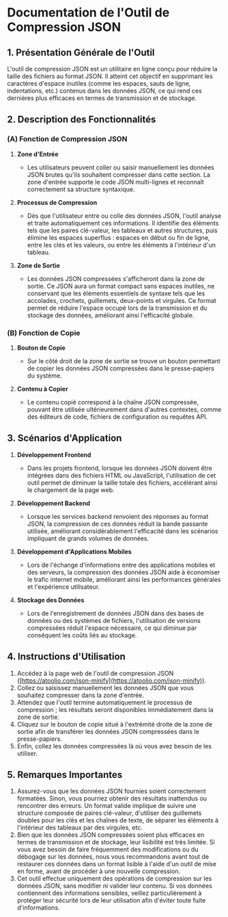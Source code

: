 # Documentation de l'Outil de Compression JSON

## 1. Présentation Générale de l'Outil

L'outil de compression JSON est un utilitaire en ligne conçu pour réduire la taille des fichiers au format JSON. Il atteint cet objectif en supprimant les caractères d'espace inutiles (comme les espaces, sauts de ligne, indentations, etc.) contenus dans les données JSON, ce qui rend ces dernières plus efficaces en termes de transmission et de stockage.

## 2. Description des Fonctionnalités

### (A) Fonction de Compression JSON

1. **Zone d'Entrée**
   * Les utilisateurs peuvent coller ou saisir manuellement les données JSON brutes qu'ils souhaitent compresser dans cette section. La zone d'entrée supporte le code JSON multi-lignes et reconnaît correctement sa structure syntaxique.

2. **Processus de Compression**
   * Dès que l'utilisateur entre ou colle des données JSON, l'outil analyse et traite automatiquement ces informations. Il identifie des éléments tels que les paires clé-valeur, les tableaux et autres structures, puis élimine les espaces superflus : espaces en début ou fin de ligne, entre les clés et les valeurs, ou entre les éléments à l'intérieur d'un tableau.

3. **Zone de Sortie**
   * Les données JSON compressées s'afficheront dans la zone de sortie. Ce JSON aura un format compact sans espaces inutiles, ne conservant que les éléments essentiels de syntaxe tels que les accolades, crochets, guillemets, deux-points et virgules. Ce format permet de réduire l'espace occupé lors de la transmission et du stockage des données, améliorant ainsi l'efficacité globale.

### (B) Fonction de Copie

1. **Bouton de Copie**
   * Sur le côté droit de la zone de sortie se trouve un bouton permettant de copier les données JSON compressées dans le presse-papiers du système.

2. **Contenu à Copier**
   * Le contenu copié correspond à la chaîne JSON compressée, pouvant être utilisée ultérieurement dans d'autres contextes, comme des éditeurs de code, fichiers de configuration ou requêtes API.

## 3. Scénarios d'Application

1. **Développement Frontend**
   * Dans les projets frontend, lorsque les données JSON doivent être intégrées dans des fichiers HTML ou JavaScript, l'utilisation de cet outil permet de diminuer la taille totale des fichiers, accélérant ainsi le chargement de la page web.

2. **Développement Backend**
   * Lorsque les services backend renvoient des réponses au format JSON, la compression de ces données réduit la bande passante utilisée, améliorant considérablement l'efficacité dans les scénarios impliquant de grands volumes de données.

3. **Développement d'Applications Mobiles**
   * Lors de l'échange d'informations entre des applications mobiles et des serveurs, la compression des données JSON aide à économiser le trafic internet mobile, améliorant ainsi les performances générales et l'expérience utilisateur.

4. **Stockage des Données**
   * Lors de l'enregistrement de données JSON dans des bases de données ou des systèmes de fichiers, l'utilisation de versions compressées réduit l'espace nécessaire, ce qui diminue par conséquent les coûts liés au stockage.

## 4. Instructions d'Utilisation

1. Accédez à la page web de l'outil de compression JSON ([https://atoolio.com/json-minify](https://atoolio.com/json-minify)).
2. Collez ou saisissez manuellement les données JSON que vous souhaitez compresser dans la zone d'entrée.
3. Attendez que l'outil termine automatiquement le processus de compression ; les résultats seront disponibles immédiatement dans la zone de sortie.
4. Cliquez sur le bouton de copie situé à l'extrémité droite de la zone de sortie afin de transférer les données JSON compressées dans le presse-papiers.
5. Enfin, collez les données compressées là où vous avez besoin de les utiliser.

## 5. Remarques Importantes

1. Assurez-vous que les données JSON fournies soient correctement formatées. Sinon, vous pourriez obtenir des résultats inattendus ou rencontrer des erreurs. Un format valide implique de suivre une structure composée de paires clé-valeur, d'utiliser des guillemets doubles pour les clés et les chaînes de texte, de séparer les éléments à l'intérieur des tableaux par des virgules, etc.
2. Bien que les données JSON compressées soient plus efficaces en termes de transmission et de stockage, leur lisibilité est très limitée. Si vous avez besoin de faire fréquemment des modifications ou du débogage sur les données, nous vous recommandons avant tout de restaurer ces données dans un format lisible à l'aide d'un outil de mise en forme, avant de procéder à une nouvelle compression.
3. Cet outil effectue uniquement des opérations de compression sur les données JSON, sans modifier ni valider leur contenu. Si vos données contiennent des informations sensibles, veillez particulièrement à protéger leur sécurité lors de leur utilisation afin d'éviter toute fuite d'informations.